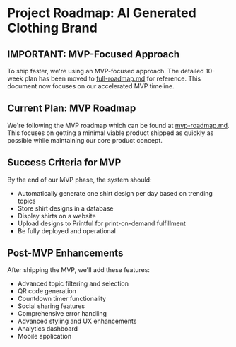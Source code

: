 # Project Roadmap: AI Generated Clothing Brand

## IMPORTANT: MVP-Focused Approach
To ship faster, we're using an MVP-focused approach. The detailed 10-week plan has been moved to [full-roadmap.md](full-roadmap.md) for reference. This document now focuses on our accelerated MVP timeline.

## Current Plan: MVP Roadmap
We're following the MVP roadmap which can be found at [mvp-roadmap.md](mvp-roadmap.md). This focuses on getting a minimal viable product shipped as quickly as possible while maintaining our core product concept.

## Success Criteria for MVP
By the end of our MVP phase, the system should:
- Automatically generate one shirt design per day based on trending topics
- Store shirt designs in a database
- Display shirts on a website
- Upload designs to Printful for print-on-demand fulfillment
- Be fully deployed and operational

## Post-MVP Enhancements
After shipping the MVP, we'll add these features:
- Advanced topic filtering and selection
- QR code generation
- Countdown timer functionality
- Social sharing features
- Comprehensive error handling
- Advanced styling and UX enhancements
- Analytics dashboard
- Mobile application